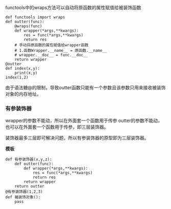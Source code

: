 functools中的wraps方法可以自动将原函数的属性赋值给被装饰函数

```
def functools import wraps
def outter(func):
	@wraps(func)
	def wrapper(*args,**kwargs):
		res = func(*args,**kwargs)
		return res
	# 手动将原函数的属性赋值给wrapper函数
	# 1.函数Wrapper.__name__ = 原函数.__name__
	# wrapper.__doc__ = func.__doc__
	return wrapper
@outter
def index(x,y):
	print(x,y)
index(1,2)

```
由于语法糖@的限制，导致outter函数只能有一个参数且该参数只用来接收被装饰对象的内存地址。
### 有参装饰器
wrapper的参数不能动，所以在外面套一个函数用于传参
outter的参数不能动，也可以在外面套一个函数用于传参，即三层装饰器。

装饰器最多三层即可解决问题，所以有参装饰器的原型即为三层装饰器。

**模板**
```
def 有参装饰器(x,y,z):
	def outter(func):
		def wrapper(*args,**kwargs):
			res = func(*args,**kwargs)
			return res
		return wrapper
	return outter
@有参装饰器(1,2,3)
def 被装饰对象():
	pass

```